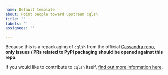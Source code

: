 ```yaml
---
name: Default template
about: Point people toward upstream cqlsh
title: ''
labels: ''
assignees: ''

---
```


Because this is a repackaging of `cqlsh` from the official [Cassandra repo](https://gitbox.apache.org/repos/asf/cassandra.git), **only issues / PRs related to PyPI packaging should be opened against this repo**.

If you would like to contribute to `cqlsh` itself, [find out more information here](https://github.com/apache/cassandra/blob/trunk/CONTRIBUTING.md).
